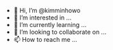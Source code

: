 - 👋 Hi, I’m @kimminhowo
- 👀 I’m interested in ...
- 🌱 I’m currently learning ...
- 💞️ I’m looking to collaborate on ...
- 📫 How to reach me ...

<!---
kimminhowo/kimminhowo is a ✨ special ✨ repository because its `README.md` (this file) appears on your GitHub profile.
You can click the Preview link to take a look at your changes.
--->
